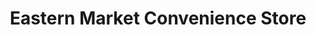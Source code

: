 ---
title: "Eastern Market Convenience Store"
url: /willimantic/eastern-market-convenience-store/
shop: convenience
---
